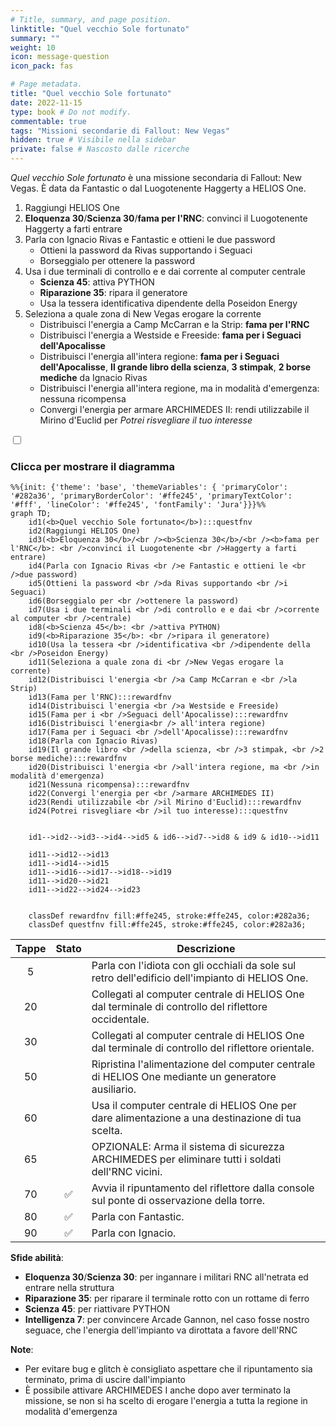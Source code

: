 ```yaml
---
# Title, summary, and page position.
linktitle: "Quel vecchio Sole fortunato"
summary: ""
weight: 10
icon: message-question
icon_pack: fas

# Page metadata.
title: "Quel vecchio Sole fortunato"
date: 2022-11-15
type: book # Do not modify.
commentable: true
tags: "Missioni secondarie di Fallout: New Vegas"
hidden: true # Visibile nella sidebar
private: false # Nascosto dalle ricerche
---
```


<div class="fnv">


*Quel vecchio Sole fortunato* è una missione secondaria di Fallout: New Vegas. È data da Fantastic o dal Luogotenente Haggerty a HELIOS One.

1. Raggiungi HELIOS One
2. **Eloquenza 30**/**Scienza 30**/**fama per l'RNC**: convinci il Luogotenente Haggerty a farti entrare
3. Parla con Ignacio Rivas e Fantastic e ottieni le due password
   - Ottieni la password da Rivas supportando i Seguaci
   - Borseggialo per ottenere la password
4. Usa i due terminali di controllo e e dai corrente al computer centrale
   - **Scienza 45**: attiva PYTHON
   - **Riparazione 35**: ripara il generatore
   - Usa la tessera identificativa dipendente della Poseidon Energy
5. Seleziona a quale zona di New Vegas erogare la corrente
   -  Distribuisci l'energia a Camp McCarran e la Strip: **fama per l'RNC**
   -  Distribuisci l'energia a Westside e Freeside: **fama per i Seguaci dell'Apocalisse**
   -  Distribuisci l'energia all'intera regione: **fama per i Seguaci dell'Apocalisse**, **Il grande libro della scienza**, **3 stimpak**, **2 borse mediche** da Ignacio Rivas
   -  Distribuisci l'energia all'intera regione, ma in modalità d'emergenza: nessuna ricompensa
   -  Convergi l'energia per armare ARCHIMEDES II: rendi utilizzabile il Mirino d'Euclid per *Potrei risvegliare il tuo interesse*

<section class="chart-collapse">
<input type="checkbox" name="collapse2" id="handle2">
<h3 class="handle">
<label for="handle2">Clicca per mostrare il diagramma</label>
</h3>
<div class="content">

```mermaid
%%{init: {'theme': 'base', 'themeVariables': { 'primaryColor': '#282a36', 'primaryBorderColor': '#ffe245', 'primaryTextColor': '#fff', 'lineColor': '#ffe245', 'fontFamily': 'Jura'}}}%%
graph TD;
    id1(<b>Quel vecchio Sole fortunato</b>):::questfnv
    id2(Raggiungi HELIOS One)
    id3(<b>Eloquenza 30</b>/<br /><b>Scienza 30</b>/<br /><b>fama per l'RNC</b>: <br />convinci il Luogotenente <br />Haggerty a farti entrare)
    id4(Parla con Ignacio Rivas <br />e Fantastic e ottieni le <br />due password)
    id5(Ottieni la password <br />da Rivas supportando <br />i Seguaci)
    id6(Borseggialo per <br />ottenere la password)
    id7(Usa i due terminali <br />di controllo e e dai <br />corrente al computer <br />centrale) 
    id8(<b>Scienza 45</b>: <br />attiva PYTHON)
    id9(<b>Riparazione 35</b>: <br />ripara il generatore)
    id10(Usa la tessera <br />identificativa <br />dipendente della <br />Poseidon Energy)
    id11(Seleziona a quale zona di <br />New Vegas erogare la corrente)
    id12(Distribuisci l'energia <br />a Camp McCarran e <br />la Strip)
    id13(Fama per l'RNC):::rewardfnv
    id14(Distribuisci l'energia <br />a Westside e Freeside)
    id15(Fama per i <br />Seguaci dell'Apocalisse):::rewardfnv
    id16(Distribuisci l'energia<br /> all'intera regione)
    id17(Fama per i Seguaci <br />dell'Apocalisse):::rewardfnv
    id18(Parla con Ignacio Rivas)
    id19(Il grande libro <br />della scienza, <br />3 stimpak, <br />2 borse mediche):::rewardfnv
    id20(Distribuisci l'energia <br />all'intera regione, ma <br />in modalità d'emergenza) 
    id21(Nessuna ricompensa):::rewardfnv
    id22(Convergi l'energia per <br />armare ARCHIMEDES II)
    id23(Rendi utilizzabile <br />il Mirino d'Euclid):::rewardfnv
    id24(Potrei risvegliare <br />il tuo interesse):::questfnv

    
    id1-->id2-->id3-->id4-->id5 & id6-->id7-->id8 & id9 & id10-->id11

    id11-->id12-->id13
    id11-->id14-->id15
    id11-->id16-->id17-->id18-->id19
    id11-->id20-->id21
    id11-->id22-->id24-->id23
    
    
    classDef rewardfnv fill:#ffe245, stroke:#ffe245, color:#282a36;
    classDef questfnv fill:#ffe245, stroke:#ffe245, color:#282a36;
```

</div>
</section>

| Tappe |       Stato        | Descrizione |
|:-----:|:------------------:| ----------- |
|                           5                           |            | Parla con l'idiota con gli occhiali da sole sul retro dell'edificio dell'impianto di HELIOS One.                                                                            |
|                           20                          |            | Collegati al computer centrale di HELIOS One dal terminale di controllo del riflettore occidentale.                                                                         |
|                           30                          |            | Collegati al computer centrale di HELIOS One dal terminale di controllo del riflettore orientale.                                                                           |
|                           50                          |            | Ripristina l'alimentazione del computer centrale di HELIOS One mediante un generatore ausiliario.                                                                           |
|                           60                          |            | Usa il computer centrale di HELIOS One per dare alimentazione a una destinazione di tua scelta.                                                                             |
|                           65                          |            | OPZIONALE: Arma il sistema di sicurezza ARCHIMEDES per eliminare tutti i soldati dell'RNC vicini.                                                                           |
|                           70                          | :white_check_mark: | Avvia il ripuntamento del riflettore dalla console sul ponte di osservazione della torre.                                                                                   |
|                           80                          | :white_check_mark: | Parla con Fantastic.                                                                                                                                                        |
|                           90                          | :white_check_mark: | Parla con Ignacio.                                                                                                                                                          |



**Sfide abilità**:
- **Eloquenza 30**/**Scienza 30**: per ingannare i militari RNC all'netrata ed entrare nella struttura
- **Riparazione 35**: per riparare il terminale rotto con un rottame di ferro
- **Scienza 45**: per riattivare PYTHON
- **Intelligenza 7**: per convincere Arcade Gannon, nel caso fosse nostro seguace, che l'energia dell'impianto va dirottata a favore dell'RNC



**Note**:
- Per evitare bug e glitch è consigliato aspettare che il ripuntamento sia terminato, prima di uscire dall'impianto 
- È possibile attivare ARCHIMEDES I anche dopo aver terminato la missione, se non si ha scelto di erogare l'energia a tutta la regione in modalità d'emergenza 


</div>



